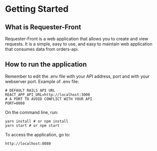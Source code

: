 # Getting Started

  ## What is Requester-Front
  
  Requester-Front is a web application that allows you to create and view requests.
  It is a simple, easy to use, and easy to maintain web application that consumes data from orders-api.

## How to run the application

Remember to edit the .env file with your API address, port and with your webserver port.
Example of .env file:

```
# DEFAULT RAILS API URL
REACT_APP_API_URL=http://localhost:3000
# A PORT TO AVOID CONFLICT WITH YOUR API
PORT=8080
```

On the command line, run:

    yarn install # or npm install
    yarn start # or npm start


To access the application, go to:

    http://localhost:8080